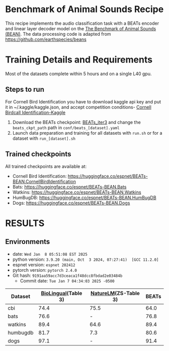 # Benchmark of Animal Sounds Recipe
This recipe implements the audio classification task with a BEATs encoder and linear layer decoder model on the [The Benchmark of Animal Sounds (BEAN)](https://arxiv.org/abs/2210.12300).
The data processing code is adapted from https://github.com/earthspecies/beans

# Training Details and Requirements
Most of the datasets complete within 5 hours and on a single L40 gpu.

## Steps to run

For Cornell Bird Identification you have to download kaggle api key and put it in ~/.kaggle/kaggle.json, and accept competition conditions- [Cornell Birdcall Identification-Kaggle](https://www.kaggle.com/competitions/birdsong-recognition)

1. Download the BEATs checkpoint: [BEATs_iter3](https://github.com/microsoft/unilm/tree/master/beats) and change the `beats_ckpt_path` path in `conf/beats_[dataset].yaml`
3. Launch data preparation and training for all datasets with `run.sh` or for a dataset with `run_[dataset].sh`

## Trained checkpoints
All trained checkpoints are available at:
* Cornell Bird Identification: https://huggingface.co/espnet/BEATs-BEAN.CornellBirdIdentification
* Bats: https://huggingface.co/espnet/BEATs-BEAN.Bats
* Watkins: https://huggingface.co/espnet/BEATs-BEAN.Watkins
* HumBugDB: https://huggingface.co/espnet/BEATs-BEAN.HumBugDB
* Dogs: https://huggingface.co/espnet/BEATs-BEAN.Dogs

<!-- Generated by scripts/utils/show_cls_result.sh -->
# RESULTS
## Environments
- date: `Wed Jan  8 05:51:08 EST 2025`
- python version: `3.9.20 (main, Oct  3 2024, 07:27:41)  [GCC 11.2.0]`
- espnet version: `espnet 202412`
- pytorch version: `pytorch 2.4.0`
- Git hash: `9191aa59acc7d3ceaca1f48dcc8fbdad2e03484b`
  - Commit date: `Tue Jan 7 04:34:03 2025 -0500`

|Dataset|[BioLingual](https://arxiv.org/pdf/2308.04978)(Table 3)|[NatureLM](https://arxiv.org/abs/2411.07186)(ZS-Table 3)|BEATs|
|-|-|-|-|
|cbi|74.4|75.5|64.0|
|bats|76.6|-|76.8|
|watkins|89.4|64.6|89.4|
|humbugdb|81.7|7.3|80.6|
|dogs|97.1|-|91.4|
